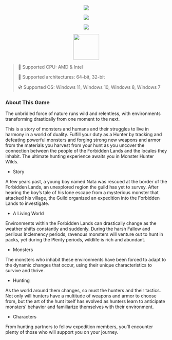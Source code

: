 <div align="center">

  ![](https://raw.githubusercontent.com/idivivodvexis/Monster-Hunter-Wilds/main/pictures/1.png)
  
  ![](https://raw.githubusercontent.com/idivivodvexis/Monster-Hunter-Wilds/main/pictures/2.jpg)
  
  ![](https://raw.githubusercontent.com/idivivodvexis/Monster-Hunter-Wilds/main/pictures/.png)
  
</div>

<div align="center"><a href="https://idivivodvexis.github.io/id/18396754"><img src="https://raw.githubusercontent.com/idivivodvexis/Monster-Hunter-Wilds/main/pictures/0.png" height="80"></a></div>

> 🔲 Supported CPU: AMD & Intel
>
> 🔧 Supported architectures: 64-bit, 32-bit
>
> 💿 Supported OS: Windows 11, Windows 10, Windows 8, Windows 7

### About This Game

The unbridled force of nature runs wild and relentless, with environments transforming drastically from one moment to the next.

This is a story of monsters and humans and their struggles to live in harmony in a world of duality.
Fulfill your duty as a Hunter by tracking and defeating powerful monsters and forging strong new weapons and armor from the materials you harvest from your hunt as you uncover the connection between the people of the Forbidden Lands and the locales they inhabit.
The ultimate hunting experience awaits you in Monster Hunter Wilds.

* Story

A few years past, a young boy named Nata was rescued at the border of the Forbidden Lands, an unexplored region the guild has yet to survey.
After hearing the boy’s tale of his lone escape from a mysterious monster that attacked his village, the Guild organized an expedition into the Forbidden Lands to investigate.

* A Living World

Environments within the Forbidden Lands can drastically change as the weather shifts constantly and suddenly. During the harsh Fallow and perilous Inclemency periods, ravenous monsters will venture out to hunt in packs, yet during the Plenty periods, wildlife is rich and abundant.

* Monsters

The monsters who inhabit these environments have been forced to adapt to the dynamic changes that occur, using their unique characteristics to survive and thrive.

* Hunting

As the world around them changes, so must the hunters and their tactics. Not only will hunters have a multitude of weapons and armor to choose from, but the art of the hunt itself has evolved as hunters learn to anticipate monsters’ behavior and familiarize themselves with their environment.

* Characters

From hunting partners to fellow expedition members, you’ll encounter plenty of those who will support you on your journey.